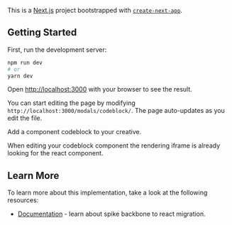 This is a [Next.js](https://nextjs.org/) project bootstrapped with [`create-next-app`](https://github.com/vercel/next.js/tree/canary/packages/create-next-app).

## Getting Started

First, run the development server:

```bash
npm run dev
# or
yarn dev
```

Open [http://localhost:3000](http://localhost:3000) with your browser to see the result.

You can start editing the page by modifying `http://localhost:3000/modals/codeblock/`. The page auto-updates as you edit the file.

Add a component codeblock to your creative.

When editing your codeblock component the rendering iframe is already looking for the react component.

## Learn More

To learn more about this implementation, take a look at the following resources:

- [Documentation](https://wiki.rockcontent.com/share/ef90d662-99c9-4c05-a59a-dcb186cb9570) - learn about spike backbone to react migration.
